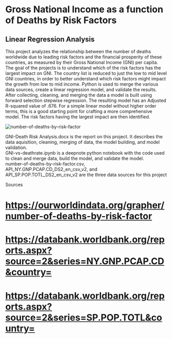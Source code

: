 # Gross National Income as a function of Deaths by Risk Factors 
## Linear Regression Analysis

This project analyzes the relationship between the number of deaths worldwide due to leading risk factors and the financial prosperity of these countries, as measured by their Gross National Income (GNI) per capita. The goal of the projects is to understand which of the risk factors has the largest impact on GNI. The country list is reduced to just the low to mid level GNI countries, in order to better understand which risk factors might impact the growth from low to mid income. Python is used to merge the various data sources, create a linear regression model, and validate the results. After collecting, cleaning, and merging the data a model is built using forward selection stepwise regression. The resulting model has an Adjusted R-squared value of .676. For a simple linear model without higher order terms, this is a good starting point for crafting a more comprehensive model. The risk factors having the largest impact are then identified.

![number-of-deaths-by-risk-factor](https://github.com/jeg-msba/GNI-Linear-Regression-Model/assets/111711622/fa95b38a-71a5-45c4-8c2a-a224d2f4e585)

GNI-Death Risk Analysis.docx is the report on this project. It describes the data aquisition, cleaning, merging of data, the model building, and model validation. <br/>
GNI-vs-deathrate.ipynb is a deepnote python notebook with the code used to clean and merge data, build the model, and validate the model. <br/>
number-of-deaths-by-risk-factor.csv, API_NY.GNP.PCAP.CD_DS2_en_csv_v2, and API_SP.POP.TOTL_DS2_en_csv_v2 are the three data sources for this project <br/>

Sources

# https://ourworldindata.org/grapher/number-of-deaths-by-risk-factor
# https://databank.worldbank.org/reports.aspx?source=2&series=NY.GNP.PCAP.CD&country=
# https://databank.worldbank.org/reports.aspx?source=2&series=SP.POP.TOTL&country=
